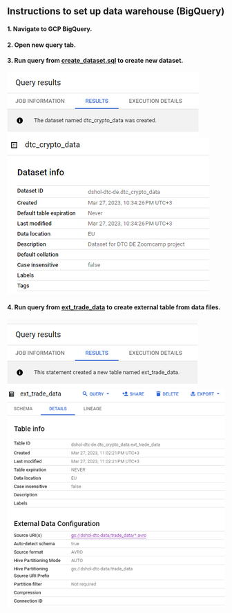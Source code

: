 ## Instructions to set up data warehouse (BigQuery)


#### 1. Navigate to GCP BigQuery.

#### 2. Open new query tab.

#### 3. Run query from [create_dataset.sql](create_dataset.sql) to create new dataset.

![dataset_creation_message](../../assets/bigquery/dataset_creation_message.png)
![dataset_info](../../assets/bigquery/dataset_info.png)

#### 4. Run query from [ext_trade_data](ext_trade_data.sql) to create external table from data files.

![ext_table_creation_message](../../assets/bigquery/ext_table_creation_message.png)
![ext_table_info](../../assets/bigquery/ext_table_info.png)
